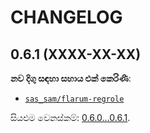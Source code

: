 CHANGELOG
=========


0.6.1 (XXXX-XX-XX)
------------------

**නව දිගු සඳහා සහාය එක් කෙරිණි**:

* [`sas_sam/flarum-regrole`](https://github.com/SasSam/flarum-regrole)


සියළුම වෙනස්කම්: [0.6.0...0.6.1](https://github.com/flarum-lang/sinhala/compare/0.6.0...0.6.1).


